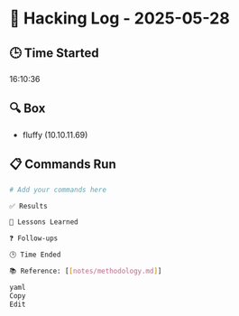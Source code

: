 # 🧠 Hacking Log - 2025-05-28

## 🕒 Time Started
16:10:36

## 🔍 Box
- fluffy (10.10.11.69)

## 📋 Commands Run
```bash
# Add your commands here

✅ Results

🧠 Lessons Learned

❓ Follow-ups

🕒 Time Ended

📚 Reference: [[notes/methodology.md]]

yaml
Copy
Edit
